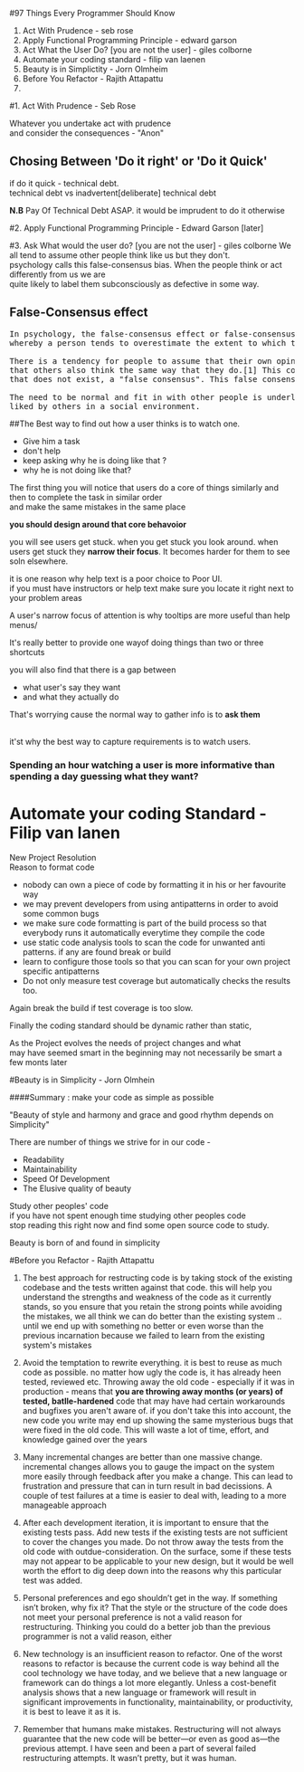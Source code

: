 #97 Things Every Programmer Should Know
1. Act With Prudence - seb rose
2. Apply Functional Programming Principle - edward garson
3. Act What the User Do? [you are not the user] - giles colborne
4. Automate your coding standard - filip van laenen
5. Beauty is in Simplictity - Jorn Olmheim
6. Before You Refactor - Rajith Attapattu
7. 

#1. Act With Prudence - Seb Rose

Whatever you undertake act with prudence<br/>
and consider the consequences - "Anon"

## Chosing Between 'Do it right' or 'Do it Quick' 
if do it quick - technical debt.<br/>
technical debt vs inadvertent[deliberate] technical debt<br/>

**N.B** Pay Of Technical Debt ASAP. it would be imprudent to do it otherwise

#2. Apply Functional Programming Principle - Edward Garson
[later]

#3. Ask What would the user do? [you are not the user] - giles colborne
We all tend to assume other people think like us but they don't.
<br/>psychology calls this false-consensus bias. When the people think or act differently from us we are
<br/>quite likely to label them subconsciously as defective in some way.

## False-Consensus effect
<pre>
In psychology, the false-consensus effect or false-consensus bias is a cognitive bias 
whereby a person tends to overestimate the extent to which their beliefs or opinions are typical of those of others. 

There is a tendency for people to assume that their own opinions, beliefs, preferences, values, and habits are normal and 
that others also think the same way that they do.[1] This cognitive bias tends to lead to the perception of a consensus 
that does not exist, a "false consensus". This false consensus is significant because it increases self-esteem. 

The need to be normal and fit in with other people is underlined by a desire to conform and be 
liked by others in a social environment.
</pre>

##The Best way to find out how a user thinks is to watch one. 
- Give him a task
- don't help
- keep asking why he is doing like that ?
- why he is not doing like that? 

The first thing you will notice that users do a core of things similarly and then to complete the task in similar order
<br/>and make the same mistakes in the same place

**you should design around that core behavoior**

you will see users get stuck. when you get stuck you look around. when users get stuck they **narrow their focus**.
It becomes harder for them to see soln elsewhere.
<br/>

it is one reason why help text is a poor choice to Poor UI.<br/>
if you must have instructors or help text make sure you locate it right next to your problem areas

A user's narrow focus of attention is why tooltips are more useful than help menus/

It's really better to provide one wayof doing things than two or three shortcuts

you will also find that there is a gap between 
- what user's say they want
- and what they actually do

That's worrying cause the normal way to gather info is to **ask them**

<br/>
it'st why the best way to capture requirements is to watch users.

### Spending an hour watching a user is more informative than spending a day guessing what they want?

# Automate your coding Standard - Filip van lanen
New Project Resolution<br/>
Reason to format code
- nobody can own a piece of code by formatting it in his or her favourite way
- we may prevent developers from using antipatterns in order to avoid some common bugs
- we make sure code formatting is part of the build process so that everybody runs it automatically everytime they compile the code
- use static code analysis tools to scan the code for unwanted anti patterns.
if any are found break or build
- learn to configure those tools so that you can scan for your own project specific antipatterns
- Do not only measure test coverage but automatically checks the results too.

Again break the build if test coverage is too slow.<br/>

Finally the coding standard should be dynamic rather than static,<br/>

As the Project evolves the needs of project changes and what <br/>
may have seemed smart in the beginning may not necessarily be smart a few monts later

#Beauty is in Simplicity - Jorn Olmhein

####Summary : make your code as simple as possible

"Beauty of style and harmony and grace and good rhythm depends on Simplicity"

There are number of things we strive for in our code -

- Readability
- Maintainability
- Speed Of Development
- The Elusive quality of beauty

Study other peoples' code <br/>
if you have not spent enough time studying other peoples code<br/>
stop reading this right now and find some open source code to study.<br/>

Beauty is born of and found in simplicity

#Before you Refactor - Rajith Attapattu

1. The best approach for restructing code is by taking stock of the existing codebase and the tests written against that code. this will help you understand the strengths and weakness of the code as it currently stands, so you ensure that you retain the strong points while avoiding the mistakes, we all think we can do better than the existing system .. until we end up with something no better or even worse than the previous incarnation because we failed to learn from the existing system's mistakes

2. Avoid the temptation to rewrite everything. it is best to reuse as much code as possible. no matter how ugly the code is, it has already heen tested, reviewed etc. Throwing away the old code - especially if it was in production - means that **you are throwing away months (or years) of tested, batlle-hardened** code that may have had certain workarounds and bugfixes you aren't aware of. if you don't take this into account, the new code you write may end up showing the same mysterious bugs that were fixed in the old code. This will waste a lot of time, effort, and knowledge gained over the years

3. Many incremental changes are better than one massive change. incremental changes allows you to gauge the impact on the system more easily through feedback after you make a change. This can lead to frustration and pressure that can in turn result in bad decissions. A couple of test failures at a time is easier to deal with, leading to a more manageable approach

4. After each development iteration, it is important to ensure that the existing tests pass. Add new tests if the existing tests are not sufficient to cover the changes you made. Do not throw away the tests from the old code with outdue-consideration. On the surface, some if these tests may not appear to be applicable to your new design, but it would be well worth the effort to dig deep down into the reasons why this particular test was added.

5. Personal preferences and ego shouldn’t get in the way. If something isn’t broken, why fix it? That the style or the structure of the code does not meet your personal preference is not a valid reason for restructuring. Thinking you could do a better job than the previous programmer is not a valid reason, either

6. New technology is an insufficient reason to refactor. One of the worst reasons
to refactor is because the current code is way behind all the cool technology we have today, and we believe that a new language or framework can do things a lot more elegantly. Unless a cost-benefit analysis shows that
a new language or framework will result in significant improvements in
functionality, maintainability, or productivity, it is best to leave it as it is. 

7. Remember that humans make mistakes. Restructuring will not always
guarantee that the new code will be better—or even as good as—the previous attempt. I have seen and been a part of several failed restructuring
attempts. It wasn’t pretty, but it was human.

